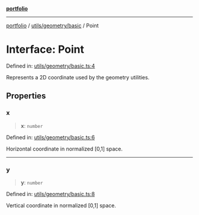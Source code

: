 [**portfolio**](../../../../README.md)

***

[portfolio](../../../../modules.md) / [utils/geometry/basic](../README.md) / Point

# Interface: Point

Defined in: [utils/geometry/basic.ts:4](https://github.com/tnorlund/Portfolio/blob/e267b8cbb875b25673f0a41ef1d448c31126a018/portfolio/utils/geometry/basic.ts#L4)

Represents a 2D coordinate used by the geometry utilities.

## Properties

### x

> **x**: `number`

Defined in: [utils/geometry/basic.ts:6](https://github.com/tnorlund/Portfolio/blob/e267b8cbb875b25673f0a41ef1d448c31126a018/portfolio/utils/geometry/basic.ts#L6)

Horizontal coordinate in normalized [0,1] space.

***

### y

> **y**: `number`

Defined in: [utils/geometry/basic.ts:8](https://github.com/tnorlund/Portfolio/blob/e267b8cbb875b25673f0a41ef1d448c31126a018/portfolio/utils/geometry/basic.ts#L8)

Vertical coordinate in normalized [0,1] space.
